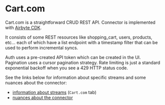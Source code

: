 # Cart.com

Cart.com is a straightforward CRUD REST API. Connector is implemented with [Airbyte CDK](https://docs.airbyte.io/connector-development/cdk-python).

It consists of some REST resources like shopping_cart, users, products, etc… each of which have a list endpoint with a timestamp filter that can be used to perform incremental syncs.

Auth uses a pre-created API token which can be created in the UI.
Pagination uses a cursor pagination strategy.
Rate limiting is just a standard exponential backoff when you see a 429 HTTP status code.

See the links below for information about specific streams and some nuances about the connector:

- [information about streams](https://docs.google.com/spreadsheets/d/1s-MAwI5d3eBlBOD8II_sZM7pw5FmZtAJsx1KJjVRFNU/edit#gid=1796337932) (`Cart.com` tab)
- [nuances about the connector](https://docs.airbyte.io/integrations/sources/cart)
